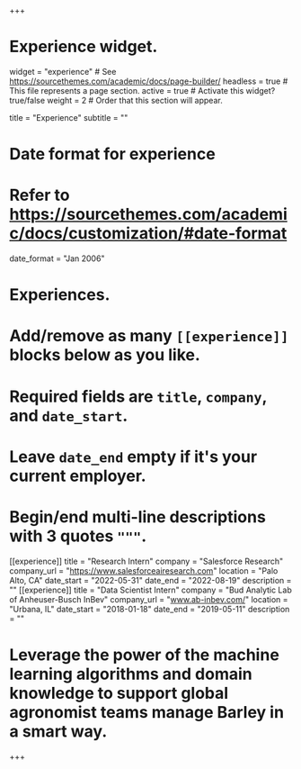 +++
# Experience widget.
widget = "experience"  # See https://sourcethemes.com/academic/docs/page-builder/
headless = true  # This file represents a page section.
active = true  # Activate this widget? true/false
weight = 2  # Order that this section will appear.

title = "Experience"
subtitle = ""

# Date format for experience
#   Refer to https://sourcethemes.com/academic/docs/customization/#date-format
date_format = "Jan 2006"

# Experiences.
#   Add/remove as many `[[experience]]` blocks below as you like.
#   Required fields are `title`, `company`, and `date_start`.
#   Leave `date_end` empty if it's your current employer.
#   Begin/end multi-line descriptions with 3 quotes `"""`.
[[experience]]
  title = "Research Intern"
  company = "Salesforce Research"
  company_url = "https://www.salesforceairesearch.com"
  location = "Palo Alto, CA"
  date_start = "2022-05-31"
  date_end = "2022-08-19"
  description = ""
[[experience]]
  title = "Data Scientist Intern"
  company = "Bud Analytic Lab of Anheuser-Busch InBev"
  company_url = "www.ab-inbev.com/"
  location = "Urbana, IL"
  date_start = "2018-01-18"
  date_end = "2019-05-11"
  description = ""
  # Leverage the power of the machine learning algorithms and domain knowledge to support global agronomist teams manage Barley in a smart way.
+++
